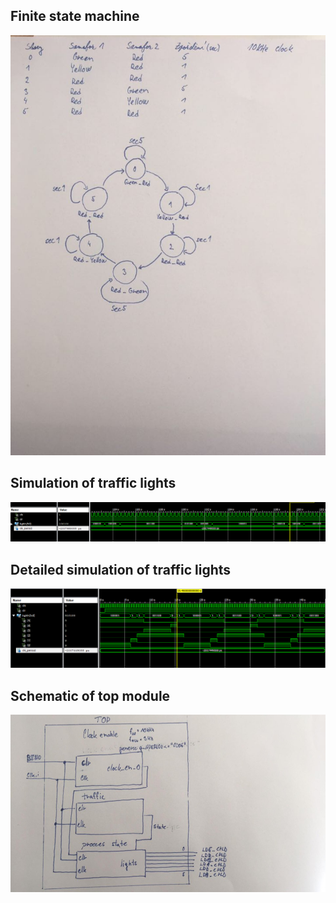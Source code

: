 ## Finite state machine

![finite_state_machine](https://github.com/xmajnu00/Digital-electronics-1/blob/master/Labs/08-traffic_lights/finite_state_machine.jpg) <br/>

## Simulation of traffic lights

![simulation_traffic_lights](https://github.com/xmajnu00/Digital-electronics-1/blob/master/Labs/08-traffic_lights/simulation.png) <br/>

## Detailed simulation of traffic lights

![simulation_traffic_light_detailed](https://github.com/xmajnu00/Digital-electronics-1/blob/master/Labs/08-traffic_lights/simulation_ligts_detail.png) <br/>

## Schematic of top module
![top_module](https://github.com/xmajnu00/Digital-electronics-1/blob/master/Labs/08-traffic_lights/top_module.jpg) <br/>
